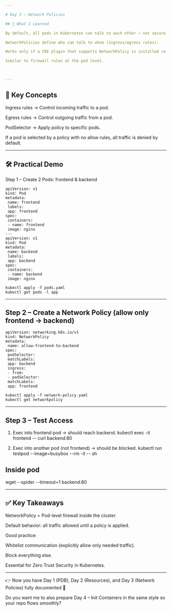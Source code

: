 ```yaml
---

# Day 3 – Network Policies

## 📌 What I Learned

By default, all pods in Kubernetes can talk to each other → not secure.

NetworkPolicies define who can talk to whom (ingress/egress rules).

Works only if a CNI plugin that supports NetworkPolicy is installed (e.g., Calico, Cilium).

Similar to firewall rules at the pod level.



---
```


## 📖 Key Concepts

Ingress rules → Control incoming traffic to a pod.

Egress rules → Control outgoing traffic from a pod.

PodSelector → Apply policy to specific pods.

If a pod is selected by a policy with no allow rules, all traffic is denied by default.



---

## 🛠️ Practical Demo

Step 1 – Create 2 Pods: frontend & backend

```
apiVersion: v1
kind: Pod
metadata:
 name: frontend
 labels:
 app: frontend
spec:
 containers:
 - name: frontend
 image: nginx
---
apiVersion: v1
kind: Pod
metadata:
 name: backend
 labels:
 app: backend
spec:
 containers:
 - name: backend
 image: nginx
```
```
kubectl apply -f pods.yaml
kubectl get pods -l app
```

---

## Step 2 – Create a Network Policy (allow only frontend → backend)

```
apiVersion: networking.k8s.io/v1
kind: NetworkPolicy
metadata:
 name: allow-frontend-to-backend
spec:
 podSelector:
 matchLabels:
 app: backend
 ingress:
 - from:
 - podSelector:
 matchLabels:
 app: frontend

kubectl apply -f network-policy.yaml
kubectl get networkpolicy
```

---

## Step 3 – Test Access

1. Exec into frontend pod → should reach backend.
kubectl exec -it frontend -- curl backend:80

2. Exec into another pod (not frontend) → should be blocked.
kubectl run testpod --image=busybox --rm -it -- sh

## Inside pod
wget --spider --timeout=1 backend:80


---

## ✅ Key Takeaways

NetworkPolicy = Pod-level firewall inside the cluster.

Default behavior: all traffic allowed until a policy is applied.

Good practice:

Whitelist communication (explicitly allow only needed traffic).

Block everything else.


Essential for Zero Trust Security in Kubernetes.



---

👉 Now you have Day 1 (PDB), Day 2 (Resources), and Day 3 (Network Policies) fully documented 🎯

Do you want me to also prepare Day 4 – Init Containers in the same style so your repo flows smoothly?
